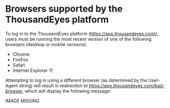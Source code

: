 # Browsers supported by the ThousandEyes platform

To log in to the ThousandEyes platform \(https://app.thousandeyes.com\), users must be running the most recent version of one of the following browsers \(desktop or mobile versions\):

* Chrome
* FireFox
* Safari
* Internet Explorer 11

 Attempting to log in using a different browser \(as determined by the User-Agent string\) will result in redirection to https://app.thousandeyes.com/bad-browser, which will display the following message:

IMAGE MISSING

